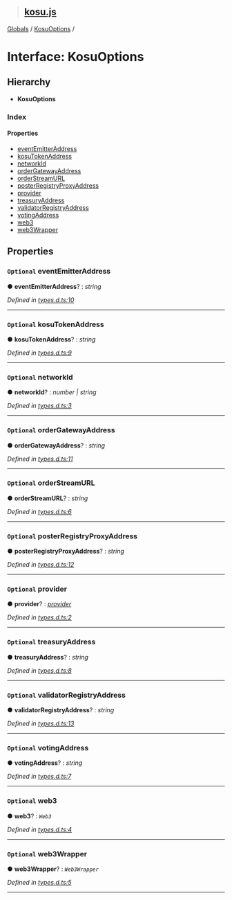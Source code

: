 > ## [kosu.js](../README.md)

[Globals](../globals.md) / [KosuOptions](kosuoptions.md) /

# Interface: KosuOptions

## Hierarchy

* **KosuOptions**

### Index

#### Properties

* [eventEmitterAddress](kosuoptions.md#optional-eventemitteraddress)
* [kosuTokenAddress](kosuoptions.md#optional-kosutokenaddress)
* [networkId](kosuoptions.md#optional-networkid)
* [orderGatewayAddress](kosuoptions.md#optional-ordergatewayaddress)
* [orderStreamURL](kosuoptions.md#optional-orderstreamurl)
* [posterRegistryProxyAddress](kosuoptions.md#optional-posterregistryproxyaddress)
* [provider](kosuoptions.md#optional-provider)
* [treasuryAddress](kosuoptions.md#optional-treasuryaddress)
* [validatorRegistryAddress](kosuoptions.md#optional-validatorregistryaddress)
* [votingAddress](kosuoptions.md#optional-votingaddress)
* [web3](kosuoptions.md#optional-web3)
* [web3Wrapper](kosuoptions.md#optional-web3wrapper)

## Properties

### `Optional` eventEmitterAddress

● **eventEmitterAddress**? : *string*

*Defined in [types.d.ts:10](url)*

___

### `Optional` kosuTokenAddress

● **kosuTokenAddress**? : *string*

*Defined in [types.d.ts:9](url)*

___

### `Optional` networkId

● **networkId**? : *number | string*

*Defined in [types.d.ts:3](url)*

___

### `Optional` orderGatewayAddress

● **orderGatewayAddress**? : *string*

*Defined in [types.d.ts:11](url)*

___

### `Optional` orderStreamURL

● **orderStreamURL**? : *string*

*Defined in [types.d.ts:6](url)*

___

### `Optional` posterRegistryProxyAddress

● **posterRegistryProxyAddress**? : *string*

*Defined in [types.d.ts:12](url)*

___

### `Optional` provider

● **provider**? : *[provider](kosuoptions.md#optional-provider)*

*Defined in [types.d.ts:2](url)*

___

### `Optional` treasuryAddress

● **treasuryAddress**? : *string*

*Defined in [types.d.ts:8](url)*

___

### `Optional` validatorRegistryAddress

● **validatorRegistryAddress**? : *string*

*Defined in [types.d.ts:13](url)*

___

### `Optional` votingAddress

● **votingAddress**? : *string*

*Defined in [types.d.ts:7](url)*

___

### `Optional` web3

● **web3**? : *`Web3`*

*Defined in [types.d.ts:4](url)*

___

### `Optional` web3Wrapper

● **web3Wrapper**? : *`Web3Wrapper`*

*Defined in [types.d.ts:5](url)*

___